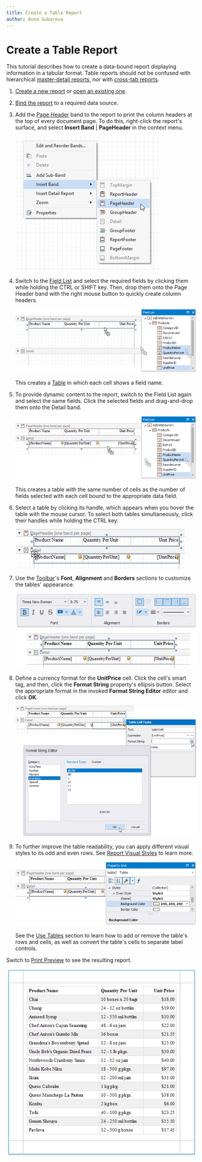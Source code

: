 ```yaml
---
title: Create a Table Report
author: Anna Gubareva
---
```

# Create a Table Report

This tutorial describes how to create a data-bound report displaying information in a tabular format. Table reports should not be confused with hierarchical [master-detail reports](create-a-master-detail-report-use-detail-report-bands.md), nor with [cross-tab reports](create-a-cross-tab-report.md).

1. [Create a new report](../add-new-reports.md) or [open an existing one](../open-reports.md).

2. [Bind the report](../bind-to-data.md) to a required data source.

3. Add the [Page Header](../introduction-to-banded-reports.md) band to the report to print the column headers at the top of every document page. To do this, right-click the report's surface, and select **Insert Band** | **PageHeader** in the context menu.

    ![](../../../../images/eurd-win-table-report-insert-page-header.png)

4. Switch to the [Field List](../report-designer-tools/ui-panels/field-list.md) and select the required fields by clicking them while holding the CTRL or SHIFT key. Then, drop them onto the Page Header band with the right mouse button to quickly create column headers.

    ![](../../../../images/eurd-win-table-report-add-static-captions.png)

    This creates a [Table](../use-report-elements/use-tables.md) in which each cell shows a field name.

5. To provide dynamic content to the report, switch to the Field List again and select the same fields. Click the selected fields and drag-and-drop them onto the Detail band.

    ![](../../../../images/eurd-win-table-report-add-dynamic-content.png)

    This creates a table with the same number of cells as the number of fields selected with each cell bound to the appropriate data field.

6. Select a table by clicking its handle, which appears when you hover the table with the mouse cursor. To select both tables simultaneously, click their handles while holding the CTRL key.

    ![](../../../../images/eurd-win-table-report-select-both-tables.png)

7. Use the [Toolbar](../report-designer-tools/toolbar.md)'s **Font**, **Alignment** and  **Borders** sections to customize the tables' appearance.

    ![](../../../../images/eurd-win-table-report-appearance-via-toolbar.png)

9. Define a currency format for the **UnitPrice** cell. Click the cell's smart tag, and then, click the **Format String** property's ellipsis button. Select the appropriate format in the invoked **Format String Editor** editor and click **OK**.

    ![](../../../../images/eurd-win-table-report-format-string.png)

10. To further improve the table readability, you can apply different visual styles to its odd and even rows. See [Report Visual Styles](../customize-appearance/report-visual-styles.md) to learn more. 

    ![](../../../../images/eurd-win-table-report-odd-even-styles.png)
	
	See the [Use Tables](../use-report-elements/use-tables.md) section to learn how to add or remove the table's rows and cells, as well as convert the table's cells to separate label controls.

Switch to [Print Preview](../preview-print-and-export-reports.md) to see the resulting report.

![](../../../../images/eurd-win-table-report-result.png)